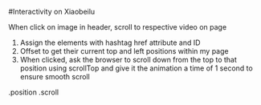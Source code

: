 #Interactivity on Xiaobeilu

When click on image in header, scroll to respective video on page
  1. Assign the elements with hashtag href attribute and ID
  2. Offset to get their current top and left positions within my page 
  3. When clicked, ask the browser to scroll down from the top to that position using scrollTop and give it the animation a time of 1 second to ensure smooth scroll 

.position 
.scroll
